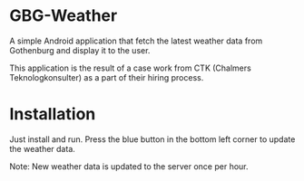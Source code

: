 # GBG-Weather
A simple Android application that fetch the latest weather data from Gothenburg and display it to the user.

This application is the result of a case work from CTK (Chalmers Teknologkonsulter) as a part of their hiring process. 


# Installation 
Just install and run. Press the blue button in the bottom left corner to update the weather data. 

Note: New weather data is updated to the server once per hour. 
